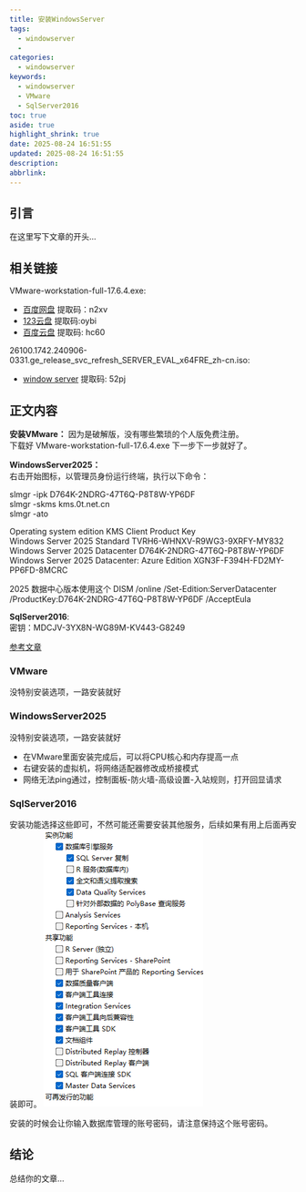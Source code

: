 ```yaml
---
title: 安装WindowsServer
tags:
  - windowserver
  - 
categories:
  - windowserver
keywords:
  - windowserver
  - VMware
  - SqlServer2016
toc: true
aside: true
highlight_shrink: true
date: 2025-08-24 16:51:55
updated: 2025-08-24 16:51:55
description:
abbrlink:
---
```


<!-- 这里是你的文章内容 -->

## 引言
在这里写下文章的开头...

<!-- more -->  <!-- 摘要分隔符 -->

## 相关链接

VMware-workstation-full-17.6.4.exe:
- [百度网盘](https://pan.baidu.com/s/1z_5QxpSKZgLdm8Qdk_wU1g?pwd=n2xv) 提取码：n2xv
- [123云盘](https://www.123684.com/s/JBYPTd-oV58H?pwd=oybi#) 提取码:oybi
- [百度云盘](https://www.alipan.com/s/eAPzXA38yb9) 提取码: hc60

26100.1742.240906-0331.ge_release_svc_refresh_SERVER_EVAL_x64FRE_zh-cn.iso:  
- [window server](https://pan.baidu.com/s/1z8d6fz4ae_fEFfs0zCw22Q) 提取码: 52pj

## 正文内容

**安装VMware：**
因为是破解版，没有哪些繁琐的个人版免费注册。  
下载好 VMware-workstation-full-17.6.4.exe 下一步下一步就好了。

**WindowsServer2025：**  
右击开始图标，以管理员身份运行终端，执行以下命令：

slmgr -ipk D764K-2NDRG-47T6Q-P8T8W-YP6DF  
slmgr -skms kms.0t.net.cn  
slmgr -ato  

Operating system edition    KMS Client Product Key  
Windows Server 2025 Standard    TVRH6-WHNXV-R9WG3-9XRFY-MY832  
Windows Server 2025 Datacenter  D764K-2NDRG-47T6Q-P8T8W-YP6DF  
Windows Server 2025 Datacenter: Azure Edition   XGN3F-F394H-FD2MY-PP6FD-8MCRC  

2025 数据中心版本使用这个
DISM /online /Set-Edition:ServerDatacenter /ProductKey:D764K-2NDRG-47T6Q-P8T8W-YP6DF /AcceptEula

**SqlServer2016**:  
密钥：MDCJV-3YX8N-WG89M-KV443-G8249

[参考文章](https://www.cnblogs.com/kevinbi/p/6544112.html)

### VMware

没特别安装选项，一路安装就好

### WindowsServer2025

没特别安装选项，一路安装就好

- 在VMware里面安装完成后，可以将CPU核心和内存提高一点
- 右键安装的虚拟机，将网络适配器修改成桥接模式
- 网络无法ping通过，控制面板-防火墙-高级设置-入站规则，打开回显请求


### SqlServer2016

安装功能选择这些即可，不然可能还需要安装其他服务，后续如果有用上后面再安装即可。
![安装功能选择](安装WindowsServer/image.png)

安装的时候会让你输入数据库管理的账号密码，请注意保持这个账号密码。

## 结论
总结你的文章...